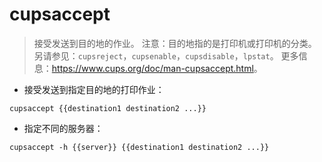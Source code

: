 # cupsaccept

> 接受发送到目的地的作业。
> 注意：目的地指的是打印机或打印机的分类。
> 另请参见：`cupsreject`，`cupsenable`，`cupsdisable`，`lpstat`。
> 更多信息：<https://www.cups.org/doc/man-cupsaccept.html>。

- 接受发送到指定目的地的打印作业：

`cupsaccept {{destination1 destination2 ...}}`

- 指定不同的服务器：

`cupsaccept -h {{server}} {{destination1 destination2 ...}}`